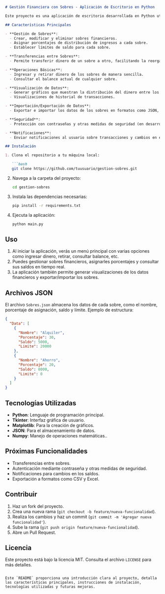 ```markdown
# Gestión Financiera con Sobres - Aplicación de Escritorio en Python

Este proyecto es una aplicación de escritorio desarrollada en Python utilizando Tkinter, diseñada para la gestión financiera a través de un sistema de sobres. Permite al usuario organizar su dinero en diferentes sobres y realizar diversas operaciones como transferencias, visualización de gráficos, importación/exportación de datos y más.

## Características Principales

- **Gestión de Sobres**:
  - Crear, modificar y eliminar sobres financieros.
  - Asignar porcentajes de distribución de ingresos a cada sobre.
  - Establecer límites de saldo para cada sobre.

- **Transferencias entre Sobres**:
  - Permite transferir dinero de un sobre a otro, facilitando la reorganización del presupuesto.

- **Operaciones Básicas**:
  - Ingresar y retirar dinero de los sobres de manera sencilla.
  - Consultar el balance actual de cualquier sobre.

- **Visualización de Datos**:
  - Generar gráficos que muestran la distribución del dinero entre los sobres y otros indicadores financieros.
  - Visualizaciones de historial de transacciones.

- **Importación/Exportación de Datos**:
  - Exportar e importar los datos de los sobres en formatos como JSON, CSV y Excel para facilitar el análisis con otras herramientas.

- **Seguridad**:
  - Protección con contraseñas y otras medidas de seguridad (en desarrollo).

- **Notificaciones**:
  - Enviar notificaciones al usuario sobre transacciones y cambios en el saldo de los sobres (en desarrollo).

## Instalación

1. Clona el repositorio a tu máquina local:

   ```bash
   git clone https://github.com/tuusuario/gestion-sobres.git
   ```

2. Navega a la carpeta del proyecto:

   ```bash
   cd gestion-sobres
   ```

3. Instala las dependencias necesarias:

   ```bash
   pip install -r requirements.txt
   ```

4. Ejecuta la aplicación:

   ```bash
   python main.py
   ```

## Uso

1. Al iniciar la aplicación, verás un menú principal con varias opciones como ingresar dinero, retirar, consultar balance, etc.
2. Puedes gestionar sobres financieros, asignarles porcentajes y consultar sus saldos en tiempo real.
3. La aplicación también permite generar visualizaciones de los datos financieros y exportar/importar los sobres.

## Archivos JSON

El archivo `Sobres.json` almacena los datos de cada sobre, como el nombre, porcentaje de asignación, saldo y límite. Ejemplo de estructura:

```json
{
  "Data": [
    {
      "Nombre": "Alquiler",
      "Porcentaje": 30,
      "Saldo": 5000,
      "Limite": 20000
    },
    {
      "Nombre": "Ahorro",
      "Porcentaje": 20,
      "Saldo": 8000,
      "Limite": 0
    }
  ]
}
```

## Tecnologías Utilizadas

- **Python**: Lenguaje de programación principal.
- **Tkinter**: Interfaz gráfica de usuario.
- **Matplotlib**: Para la creación de gráficos.
- **JSON**: Para el almacenamiento de datos.
- **Numpy**: Manejo de operaciones matemáticas..

## Próximas Funcionalidades

- Transferencias entre sobres.
- Autenticación mediante contraseña y otras medidas de seguridad.
- Notificaciones para cambios en los saldos.
- Exportación a formatos como CSV y Excel.

## Contribuir

1. Haz un fork del proyecto.
2. Crea una nueva rama (`git checkout -b feature/nueva-funcionalidad`).
3. Realiza los cambios y haz un commit (`git commit -m 'Agregar nueva funcionalidad'`).
4. Sube la rama (`git push origin feature/nueva-funcionalidad`).
5. Abre un Pull Request.

## Licencia

Este proyecto está bajo la licencia MIT. Consulta el archivo `LICENSE` para más detalles.
```

Este `README` proporciona una introducción clara al proyecto, detalla las características principales, instrucciones de instalación, tecnologías utilizadas y futuras mejoras.
